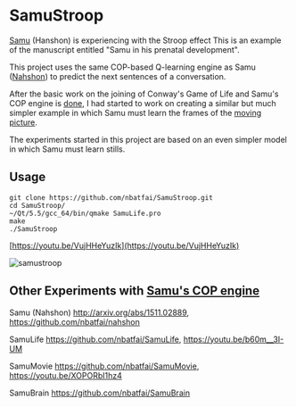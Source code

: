 # SamuStroop
[Samu](http://arxiv.org/abs/1511.02889) (Hanshon) is experiencing with the Stroop effect
This is an example of the manuscript entitled "Samu in his prenatal development".

This project uses the same COP-based Q-learning engine as Samu ([Nahshon](https://github.com/nbatfai/nahshon)) 
to predict the next sentences of a conversation. 

After the basic work on the joining 
of Conway's Game of Life and Samu's COP engine is [done](https://github.com/nbatfai/SamuLife), 
I had started to work on creating a similar but much simpler example 
in which Samu must learn the frames of the [moving picture](https://github.com/nbatfai/SamuMovie).

The experiments started in this project are based on an even simpler model in which Samu must learn stills.

## Usage

```
git clone https://github.com/nbatfai/SamuStroop.git
cd SamuStroop/
~/Qt/5.5/gcc_64/bin/qmake SamuLife.pro
make
./SamuStroop
```
[https://youtu.be/VujHHeYuzIk](https://youtu.be/VujHHeYuzIk)

![samustroop](https://cloud.githubusercontent.com/assets/3148120/12371932/893eca66-bc45-11e5-9b29-aa19884a551c.png)

## Other Experiments with [Samu's COP engine](http://arxiv.org/abs/1511.02889)

Samu (Nahshon)
http://arxiv.org/abs/1511.02889, 
https://github.com/nbatfai/nahshon

SamuLife
https://github.com/nbatfai/SamuLife,
https://youtu.be/b60m__3I-UM

SamuMovie
https://github.com/nbatfai/SamuMovie, 
https://youtu.be/XOPORbI1hz4

SamuBrain
https://github.com/nbatfai/SamuBrain